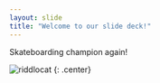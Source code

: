 ```yaml
---
layout: slide
title: "Welcome to our slide deck!"
---
```


Skateboarding champion again!

![riddlocat](https://octodex.github.com/images/riddlocat.png)
{: .center}
